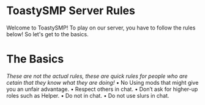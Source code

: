 # ToastySMP Server Rules
Welcome to ToastySMP! To play on our server, you have to follow the rules below! So let's get to the basics.

# The Basics
*These are not the actual rules, these are quick rules for people who are cetain that they know what they are doing!*
• No Using mods that might give you an unfair advantage.
• Respect others in chat.
• Don’t ask for higher-up roles such as Helper.
• Do not in chat.
• Do not use slurs in chat.
